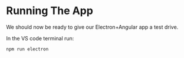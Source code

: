 # Running The App

We should now be ready to give our Electron+Angular app a test drive.

In the VS code terminal run:

`npm run electron`

